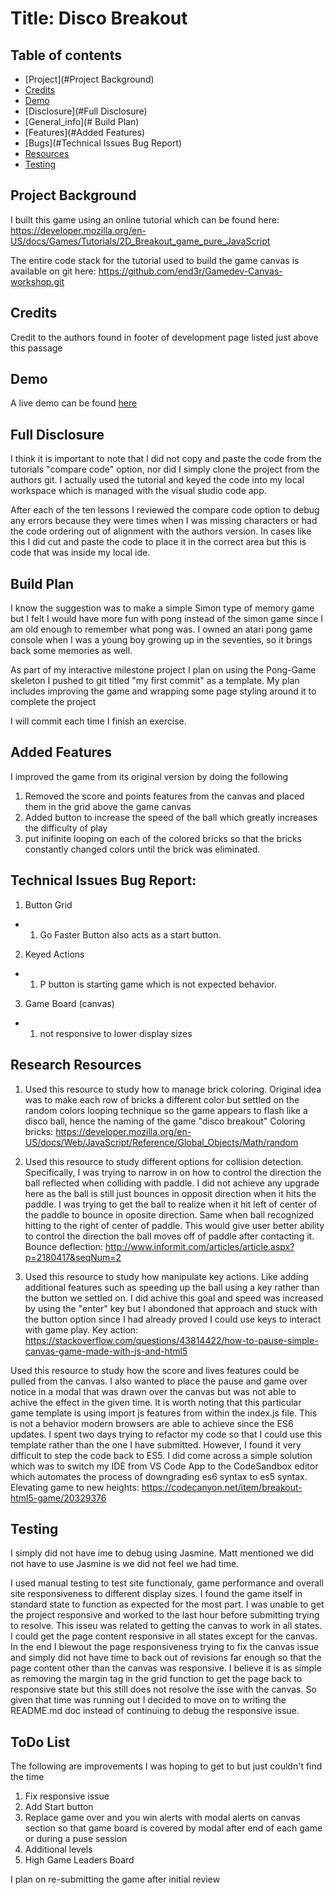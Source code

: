 # Title: Disco Breakout

## Table of contents
* [Project](#Project Background)
* [Credits](#credits)
* [Demo](#demo)
* [Disclosure](#Full Disclosure)
* [General_info](# Build Plan)
* [Features](#Added Features)
* [Bugs](#Technical Issues Bug Report)
* [Resources](#Resources)
* [Testing](#Testing)


## Project Background
I built this game using an online tutorial which can be found here:
https://developer.mozilla.org/en-US/docs/Games/Tutorials/2D_Breakout_game_pure_JavaScript

The entire code stack for the tutorial used to build the game canvas is available on git here:
https://github.com/end3r/Gamedev-Canvas-workshop.git

## Credits
Credit to the authors found in footer of development page listed just above this passage

## Demo
A live demo can be found [here](https://jmcclain0129.github.io/Pong-Game/)

## Full Disclosure
I think it is important to note that I did not copy and paste the code from the tutorials "compare code" option, nor did I simply clone the project from the authors git. I actually used the tutorial and keyed the code into my local workspace which is managed with the visual studio code app.

After each of the ten lessons I reviewed the compare code option to debug any errors because they were times when I was missing characters or had the code ordering out of alignment with the authors version. In cases like this I did cut and paste the code to place it in the correct area but this is code that was inside my local ide.

## Build Plan

I know the suggestion was to make a simple Simon type of memory game but I felt I would have more fun with pong instead of the simon game since I am old enough to remember what pong was. I owned an atari pong game console when I was a young boy growing up in the seventies, so it brings back some memories as well.

As part of my interactive milestone project I plan on using the Pong-Game skeleton I pushed to git titled "my first commit" as a template. My plan includes improving the game and wrapping some page styling around it to complete the project

I will commit each time I finish an exercise.

## Added Features

I improved the game from its original version by doing the following

1. Removed the score and points features from the canvas and placed them in the grid above the game canvas
2. Added button to increase the speed of the ball which greatly increases the difficulty of play
3. put inifinite looping on each of the colored bricks so that the bricks constantly changed colors until the brick was eliminated. 

## Technical Issues Bug Report:

1. Button Grid

- 1. Go Faster Button also acts as a start button.

2. Keyed Actions

- 1. P button is starting game which is not expected behavior.

3. Game Board (canvas)

- 1. not responsive to lower display sizes
 
## Research Resources

1. Used this resource to study how to manage brick coloring. Original idea was to make each row of bricks a different color but settled on the random colors looping technique so the game appears to flash like a disco ball, hence the naming of the game "disco breakout"
Coloring bricks: https://developer.mozilla.org/en-US/docs/Web/JavaScript/Reference/Global_Objects/Math/random

2. Used this resource to study different options for collision detection. Specifically, I was trying to narrow in on how to control the direction the ball reflected when colliding with paddle. I did not achieve any upgrade here as the ball is still just bounces in opposit direction when it hits the paddle. I was trying to get the ball to realize when it hit left of center of the paddle to bounce in oposite direction. Same when ball recognized hitting to the right of center of paddle. This would give user better ability to control the direction the ball moves off of paddle after contacting it.
Bounce deflection: http://www.informit.com/articles/article.aspx?p=2180417&seqNum=2

3. Used this resource to study how manipulate key actions. Like adding additional features such as speeding up the ball using a key rather than the button we settled on. I did achive this goal and speed was increased by using the "enter" key but I abondoned that approach and stuck with the button option since I had already proved I could use keys to interact with game play.
Key action: https://stackoverflow.com/questions/43814422/how-to-pause-simple-canvas-game-made-with-js-and-html5

Used this resource to study how the score and lives features could be pulled from the canvas. I also wanted to place the pause and game over notice in a modal that was drawn over the canvas but was not able to achive the effect in the given time. It is worth noting that this particular game template is using import js features from within the index.js file. This is not a behavior modern browsers are able to achieve since the ES6 updates. I spent two days trying to refactor my code so that I could use this template rather than the one I have submitted. However, I found it very difficult to step the code back to ES5. I did come across a simple solution which was to switch my IDE from VS Code App to the CodeSandbox editor which automates the process of downgrading es6 syntax to es5 syntax.
Elevating game to new heights: https://codecanyon.net/item/breakout-html5-game/20329376

## Testing

I simply did not have ime to debug using Jasmine. Matt mentioned we did not have to use Jasmine is we did not feel we had time.

I used manual testing to test site functionaly, game performance and overall site responsiveness to different display sizes. I found the game itself in standard state to function as expected for the most part. I was unable to get the project responsive and worked to the last hour before submitting trying to resolve. This isseu was related to getting the canvas to work in all states. I could get the page content responsive in all states except for the canvas. In the end I blewout the page responsiveness trying to fix the canvas issue and simply did not have time to back out of revisions far enough so that the page content other than the canvas was responsive. I believe it is as simple as removing the margin tag in the grid function to get the page back to responsive state but this still does not resolve the isse with the canvas. So given that time was running out I decided to move on to writing the README.md doc instead of continuing to debug the responsive issue.


## ToDo List

The following are improvements I was hoping to get to but just couldn't find the time

1. Fix responsive issue
2. Add Start button
3. Replace game over and you win alerts with modal alerts on canvas section so that game board is covered by modal after end of each game or during a puse session
4. Additional levels
5. High Game Leaders Board

I plan on re-submitting the game after initial review